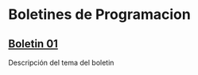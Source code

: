 # Boletines de Programacion

## [Boletin 01](https://github.com/damiancastelao/Programacion/tree/main/Boletin01)

Descripción del tema del boletin
